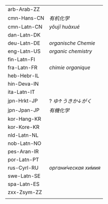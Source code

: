 | | |
|-|-|
| arb-Arab-ZZ |  |
| cmn-Hans-CN | _有机化学_ |
| cmn-Latn-CN | _yǒujī huàxué_ |
| dan-Latn-DK |  |
| deu-Latn-DE | _organische Chemie_ |
| eng-Latn-US | _organic chemistry_ |
| fin-Latn-FI |  |
| fra-Latn-FR | _chimie organique_ |
| heb-Hebr-IL |  |
| hin-Deva-IN |  |
| ita-Latn-IT |  |
| jpn-Hrkt-JP | ? _ゆ↑うきか↓がく_ |
| jpn-Jpan-JP | _有機化学_ |
| kor-Hang-KR |  |
| kor-Kore-KR |  |
| nld-Latn-NL |  |
| nob-Latn-NO |  |
| pes-Aran-IR |  |
| por-Latn-PT |  |
| rus-Cyrl-RU | _органи́ческая хи́мия_ |
| swe-Latn-SE |  |
| spa-Latn-ES |  |
| zxx-Zsym-ZZ |  |
|  |  |
